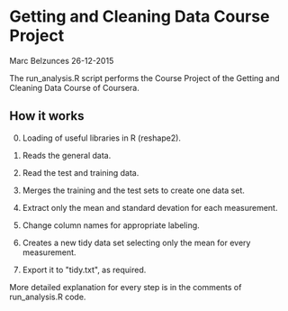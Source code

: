 # Getting and Cleaning Data Course Project
Marc Belzunces 26-12-2015

The run_analysis.R script performs the Course Project of the Getting and Cleaning Data Course of Coursera.

## How it works

0. Loading of useful libraries in R (reshape2).

1. Reads the general data.
2. Read the test and training data.
3. Merges the training and the test sets to create one data set.
4. Extract only the mean and standard devation for each measurement.
5. Change column names for appropriate labeling.
6. Creates a new tidy data set selecting only the mean for every measurement.
7. Export it to "tidy.txt", as required.

More detailed explanation for every step is in the comments of run_analysis.R code.
